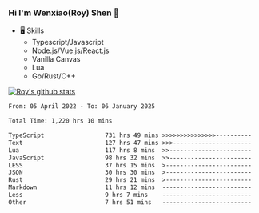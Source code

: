### Hi I'm Wenxiao(Roy) Shen 👋
- 🖥 Skills
  - Typescript/Javascript
  - Node.js/Vue.js/React.js
  - Vanilla Canvas
  - Lua
  - Go/Rust/C++

[![Roy's github stats](https://github-readme-stats.vercel.app/api?username=RoyShen12&show_icons=true&theme=radical&hide=prs,contribs)](https://github.com/anuraghazra/github-readme-stats)
<!--START_SECTION:waka-->

```txt
From: 05 April 2022 - To: 06 January 2025

Total Time: 1,220 hrs 10 mins

TypeScript                 731 hrs 49 mins >>>>>>>>>>>>>>>----------   59.59 %
Text                       127 hrs 47 mins >>>----------------------   10.41 %
Lua                        117 hrs 8 mins  >>-----------------------   09.54 %
JavaScript                 98 hrs 32 mins  >>-----------------------   08.02 %
LESS                       37 hrs 15 mins  >------------------------   03.03 %
JSON                       30 hrs 30 mins  >------------------------   02.48 %
Rust                       29 hrs 21 mins  >------------------------   02.39 %
Markdown                   11 hrs 12 mins  -------------------------   00.91 %
Less                       9 hrs 7 mins    -------------------------   00.74 %
Other                      7 hrs 51 mins   -------------------------   00.64 %
```

<!--END_SECTION:waka-->
